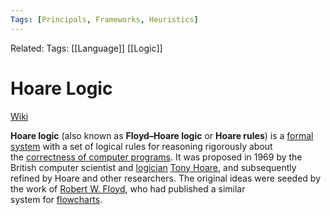 ```yaml
---
Tags: [Principals, Frameworks, Heuristics]
---
```

Related: Tags: [[Language]] [[Logic]]

# Hoare Logic

[Wiki](https://en.wikipedia.org/wiki/Hoare_logic)

**Hoare logic** (also known as **Floyd–Hoare logic** or **Hoare rules**) is a [formal system](https://en.wikipedia.org/wiki/Formal_system) with a set of logical rules for reasoning rigorously about the [correctness of computer programs](https://en.wikipedia.org/wiki/Correctness_of_computer_programs). It was proposed in 1969 by the British computer scientist and [logician](https://en.wikipedia.org/wiki/Mathematical_logic) [Tony Hoare](https://en.wikipedia.org/wiki/Tony_Hoare), and subsequently refined by Hoare and other researchers. The original ideas were seeded by the work of [Robert W. Floyd](https://en.wikipedia.org/wiki/Robert_W._Floyd), who had published a similar system for [flowcharts](https://en.wikipedia.org/wiki/Flowchart).
